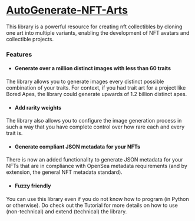 # <ins>AutoGenerate-NFT-Arts</ins>
This library is a powerful resource for creating nft collectibles by cloning one art into multiple variants, enabling the development of NFT avatars and collectible projects.

### Features
 - #### Generate over a million distinct images with less than 60 traits
The library allows you to generate images every distinct possible combination of your traits. For context, if you had trait art for a project like Bored Apes, the library could generate upwards of 1.2 billion distinct apes.
 - #### Add rarity weights
The library also allows you to configure the image generation process in such a way that you have complete control over how rare each and every trait is.
 - #### Generate compliant JSON metadata for your NFTs
There is now an added functionality to generate JSON metadata for your NFTs that are in compliance with OpenSea metadata requirements (and by extension, the general NFT metadata standard).
 - #### Fuzzy friendly
You can use this library even if you do not know how to program (in Python or otherwise). Do check out the Tutorial for more details on how to use (non-technical) and extend (technical) the library.
